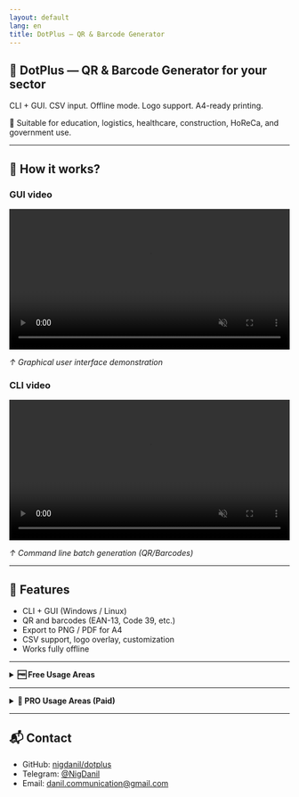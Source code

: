 ```yaml
---
layout: default
lang: en
title: DotPlus — QR & Barcode Generator
---
```


## 🧩 DotPlus — QR & Barcode Generator for your sector

CLI + GUI. CSV input. Offline mode. Logo support. A4-ready printing.

🎯 Suitable for education, logistics, healthcare, construction, HoReCa, and government use.

---

## 🎥 How it works?
### GUI video
<video loop muted playsinline controls width="100%">
  <source src="/dotplus/assets/video/GUI.mp4" type="video/mp4">
  Your browser does not support the video tag.
</video>
<p><em>↑ Graphical user interface demonstration</em></p>

### CLI video
<video loop muted playsinline controls width="100%">
  <source src="/dotplus/assets/video/300_QR-Codes.mp4" type="video/mp4">
  Your browser does not support the video tag.
</video>
<p><em>↑ Command line batch generation (QR/Barcodes)</em></p>


---

## 🚀 Features

- CLI + GUI (Windows / Linux)
- QR and barcodes (EAN-13, Code 39, etc.)
- Export to PNG / PDF for A4
- CSV support, logo overlay, customization
- Works fully offline

---

<details markdown="1">
<summary><strong>🆓 Free Usage Areas</strong></summary>

{% include_relative applying_free_en.md %}

</details>

---

<details markdown="1">
<summary><strong>💼 PRO Usage Areas (Paid)</strong></summary>

{% include_relative applying_pro_en.md %}

</details>

---

## 📬 Contact

- GitHub: [nigdanil/dotplus](https://github.com/nigdanil/dotplus)
- Telegram: [@NigDanil](https://t.me/NigDanil)
- Email: danil.communication@gmail.com
